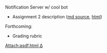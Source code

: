 

Notification Server w/ cool bot

* Assignment 2 description ([md source](Teaching/CPSC59981W2015A2.md), [html](Teaching/CPSC59981W2015A2.html))

Forthcoming:

* Grading rubric

[Attach:asdf.html](?action=upload&upname=asdf.html.md)[ Δ](?action=upload&upname=asdf.html.md)
